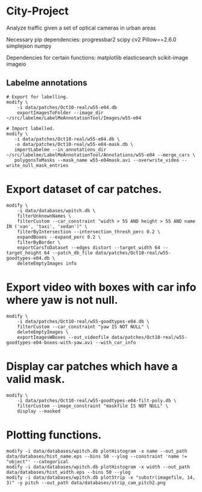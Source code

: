 City-Project
============

Analyze traffic given a set of optical cameras in urban areas

Necessary pip dependencies:
progressbar2
scipy
cv2
Pillow==2.6.0
simplejson
numpy

Dependencies for certain functions:
matplotlib
elasticsearch
scikit-image
imageio


## Labelme annotations
```
# Export for labelling.
modify \
    -i data/patches/Oct10-real/w55-e04.db 
    exportImagesToFolder --image_dir ~/src/labelme/LabelMeAnnotationTool/Images/w55-e04

# Import labelled.
modify \
   -i data/patches/Oct10-real/w55-e04.db \
   -o data/patches/Oct10-real/w55-e04-mask.db \
   importLabelme --in_annotations_dir ~/src/labelme/LabelMeAnnotationTool/Annotations/w55-e04 --merge_cars \
   polygonsToMasks --mask_name w55-e04mask.avi --overwrite_video --write_null_mask_entries
```

# Export dataset of car patches.
```
modify \
    -i data/databases/wpitch.db \
    filterUnknownNames \
    filterCustom --car_constraint "width > 55 AND height > 55 AND name IN ('van', 'taxi', 'sedan')" \
    filterByIntersection --intersection_thresh_perc 0.2 \
    expandBoxes --expand_perc 0.2 \
    filterByBorder \
    exportCarsToDataset --edges distort --target_width 64 --target_height 64 --patch_db_file data/patches/Oct10-real/w55-goodtypes-e04.db \
    deleteEmptyImages info
```

# Export video with boxes with car info where yaw is not null.
```
modify \
    -i data/patches/Oct10-real/w55-goodtypes-e04.db \
    filterCustom --car_constraint "yaw IS NOT NULL" \
    deleteEmptyImages \
    exportImagesWBoxes --out_videofile data/patches/Oct10-real/w55-goodtypes-e04-boxes-with-yaw.avi --with_car_info
```

# Display car patches which have a valid mask.
```
modify \
    -i data/patches/Oct10-real/w55-goodtypes-e04-filt-poly.db \
    filterCustom --image_constraint "maskfile IS NOT NULL" \
    display --masked
```

# Plotting functions.
```
modify -i data/databases/wpitch.db plotHistogram -x name --out_path data/databases/hist_name.eps --bins 50 --ylog --constraint 'name != "object"' --categorical
modify -i data/databases/wpitch.db plotHistogram -x width --out_path data/databases/hist_width.eps --bins 50 --ylog
modify -i data/databases/wpitch.db plotStrip -x "substr(imagefile, 14, 3)" -y pitch --out_path data/databases/strip_cam_pitch2.png
```

